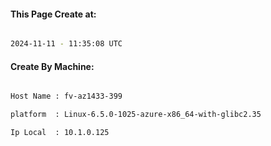 
   
#### This Page Create at:

```bash

2024-11-11 - 11:35:08 UTC

```

#### Create By Machine:

```bash

Host Name : fv-az1433-399

platform  : Linux-6.5.0-1025-azure-x86_64-with-glibc2.35

Ip Local  : 10.1.0.125

```

